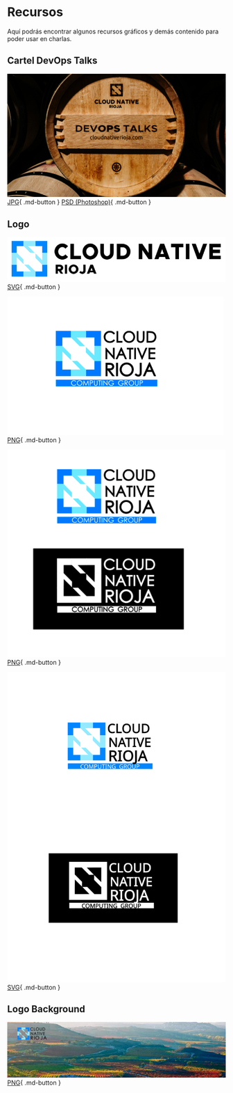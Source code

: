 # Recursos

Aquí podrás encontrar algunos recursos gráficos y demás contenido para poder usar en charlas.

## Cartel DevOps Talks

![Cloud Native Rioja DevOps Talks](./assets/devops-talks.jpg)
[JPG](./assets/devops-talks.jpg){ .md-button }
[PSD (Photoshop)](./assets/devops-talks.psd){ .md-button }

## Logo

![Cloud Native Rioja DevOps Talks](./assets/logo-black.svg)
[SVG](./assets/logo-black.svg){ .md-button }

![Cloud Native Rioja Logo White](./assets/logo.png)
[PNG](./assets/logo.png){ .md-button }

![Cloud Native Rioja Logo Black y White](./assets/logos.png)
[PNG](./assets/logos.png){ .md-button }

![Cloud Native Rioja transparente](./assets/logo-cnr.-vectorial.svg)
[SVG](./assets/logo-cnr.-vectorial.svg){ .md-button }

## Logo Background

![Cloud Native Rioja background](./assets/background.png)
[PNG](./assets/background.png){ .md-button }
